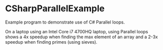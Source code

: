 # CSharpParallelExample

Example program to demonstrate use of C# Parallel loops. 

On a laptop using an Intel Core i7 4700HQ laptop, using Parallel loops shows a 4x speedup when finding the max element of an array and a 2-3x speedup when finding primes (using sieves).
